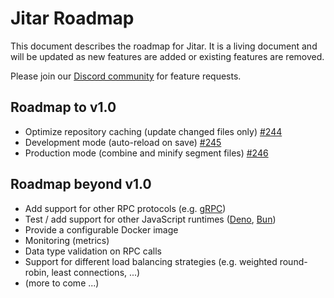 
# Jitar Roadmap

This document describes the roadmap for Jitar. It is a living document and will be updated as new features are added or existing features are removed.

Please join our [Discord community](https://discord.gg/Bqwy8azp5R) for feature requests.

## Roadmap to v1.0

* Optimize repository caching (update changed files only) [#244](https://github.com/MaskingTechnology/jitar/issues/244)
* Development mode (auto-reload on save) [#245](https://github.com/MaskingTechnology/jitar/issues/245)
* Production mode (combine and minify segment files) [#246](https://github.com/MaskingTechnology/jitar/issues/246)

## Roadmap beyond v1.0

* Add support for other RPC protocols (e.g. [gRPC](https://grpc.io/))
* Test / add support for other JavaScript runtimes ([Deno](https://deno.land/), [Bun](https://bun.sh/))
* Provide a configurable Docker image
* Monitoring (metrics)
* Data type validation on RPC calls
* Support for different load balancing strategies (e.g. weighted round-robin, least connections, ...)
* (more to come ...)
